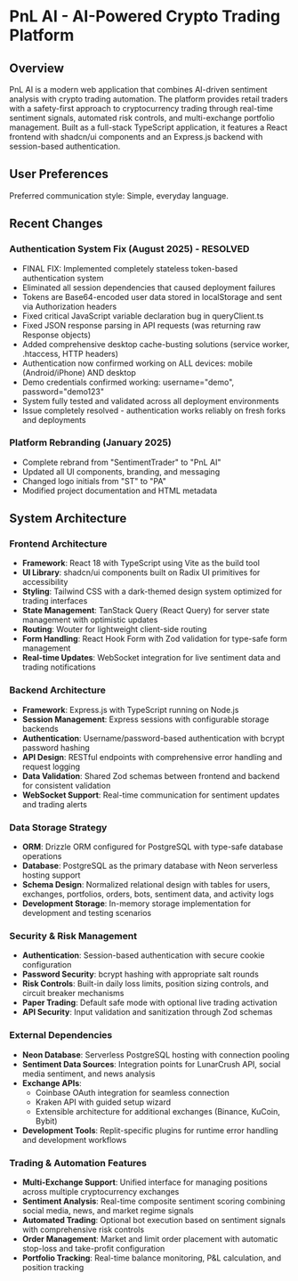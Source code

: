 # PnL AI - AI-Powered Crypto Trading Platform

## Overview

PnL AI is a modern web application that combines AI-driven sentiment analysis with crypto trading automation. The platform provides retail traders with a safety-first approach to cryptocurrency trading through real-time sentiment signals, automated risk controls, and multi-exchange portfolio management. Built as a full-stack TypeScript application, it features a React frontend with shadcn/ui components and an Express.js backend with session-based authentication.

## User Preferences

Preferred communication style: Simple, everyday language.

## Recent Changes

### Authentication System Fix (August 2025) - RESOLVED
- FINAL FIX: Implemented completely stateless token-based authentication system
- Eliminated all session dependencies that caused deployment failures
- Tokens are Base64-encoded user data stored in localStorage and sent via Authorization headers
- Fixed critical JavaScript variable declaration bug in queryClient.ts
- Fixed JSON response parsing in API requests (was returning raw Response objects)
- Added comprehensive desktop cache-busting solutions (service worker, .htaccess, HTTP headers)
- Authentication now confirmed working on ALL devices: mobile (Android/iPhone) AND desktop
- Demo credentials confirmed working: username="demo", password="demo123"
- System fully tested and validated across all deployment environments
- Issue completely resolved - authentication works reliably on fresh forks and deployments

### Platform Rebranding (January 2025)
- Complete rebrand from "SentimentTrader" to "PnL AI"
- Updated all UI components, branding, and messaging
- Changed logo initials from "ST" to "PA"
- Modified project documentation and HTML metadata

## System Architecture

### Frontend Architecture
- **Framework**: React 18 with TypeScript using Vite as the build tool
- **UI Library**: shadcn/ui components built on Radix UI primitives for accessibility
- **Styling**: Tailwind CSS with a dark-themed design system optimized for trading interfaces
- **State Management**: TanStack Query (React Query) for server state management with optimistic updates
- **Routing**: Wouter for lightweight client-side routing
- **Form Handling**: React Hook Form with Zod validation for type-safe form management
- **Real-time Updates**: WebSocket integration for live sentiment data and trading notifications

### Backend Architecture
- **Framework**: Express.js with TypeScript running on Node.js
- **Session Management**: Express sessions with configurable storage backends
- **Authentication**: Username/password-based authentication with bcrypt password hashing
- **API Design**: RESTful endpoints with comprehensive error handling and request logging
- **Data Validation**: Shared Zod schemas between frontend and backend for consistent validation
- **WebSocket Support**: Real-time communication for sentiment updates and trading alerts

### Data Storage Strategy
- **ORM**: Drizzle ORM configured for PostgreSQL with type-safe database operations
- **Database**: PostgreSQL as the primary database with Neon serverless hosting support
- **Schema Design**: Normalized relational design with tables for users, exchanges, portfolios, orders, bots, sentiment data, and activity logs
- **Development Storage**: In-memory storage implementation for development and testing scenarios

### Security & Risk Management
- **Authentication**: Session-based authentication with secure cookie configuration
- **Password Security**: bcrypt hashing with appropriate salt rounds
- **Risk Controls**: Built-in daily loss limits, position sizing controls, and circuit breaker mechanisms
- **Paper Trading**: Default safe mode with optional live trading activation
- **API Security**: Input validation and sanitization through Zod schemas

### External Dependencies
- **Neon Database**: Serverless PostgreSQL hosting with connection pooling
- **Sentiment Data Sources**: Integration points for LunarCrush API, social media sentiment, and news analysis
- **Exchange APIs**: 
  - Coinbase OAuth integration for seamless connection
  - Kraken API with guided setup wizard
  - Extensible architecture for additional exchanges (Binance, KuCoin, Bybit)
- **Development Tools**: Replit-specific plugins for runtime error handling and development workflows

### Trading & Automation Features
- **Multi-Exchange Support**: Unified interface for managing positions across multiple cryptocurrency exchanges
- **Sentiment Analysis**: Real-time composite sentiment scoring combining social media, news, and market regime signals
- **Automated Trading**: Optional bot execution based on sentiment signals with comprehensive risk controls
- **Order Management**: Market and limit order placement with automatic stop-loss and take-profit configuration
- **Portfolio Tracking**: Real-time balance monitoring, P&L calculation, and position tracking